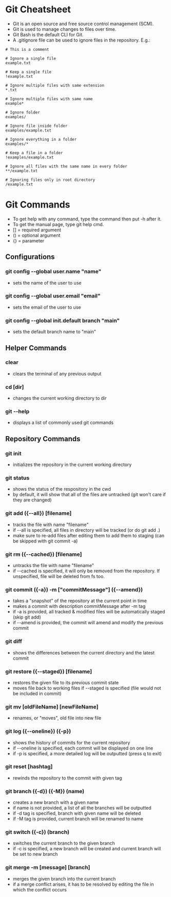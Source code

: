 # Git Cheatsheet

- Git is an open source and free source control management (SCM).
- Git is used to manage changes to files over time.
- Git Bash is the default CLI for Git. 
- A .gitignore file can be used to ignore files in the repository. E.g.:

```
# This is a comment

# Ignore a single file
example.txt

# Keep a single file
!example.txt

# Ignore multiple files with same extension
*.txt

# Ignore multiple files with same name
example*

# Ignore folder
examples/

# Ignore file inside folder
examples/example.txt

# Ignore everything in a folder
examples/*

# Keep a file in a folder
!examples/example.txt

# Ignore all files with the same name in every folder
**/example.txt

# Ignoring files only in root directory
/example.txt
```

# Git Commands

- To get help with any command, type the command then put -h after it.
- To get the manual page, type git help cmd.
- [] = required argument
- () = optional argument
- {} = parameter

## Configurations

### git config --global user.name "name"
- sets the name of the user to use

### git config --global user.email "email"
- sets the email of the user to use

### git config --global init.default branch "main"
- sets the default branch name to "main"

## Helper Commands

### clear
- clears the terminal of any previous output

### cd [dir]
- changes the current working directory to dir

### git --help
- displays a list of commonly used git commands

## Repository Commands

### git init
- initializes the repository in the current working directory

### git status
- shows the status of the respository in the cwd
- by default, it will show that all of the files are untracked (git won't care if they are changed)

### git add ({--all}) [filename] 
- tracks the file with name "filename"
- if --all is specified, all files in directory will be tracked (or do git add .)
- make sure to re-add files after editing them to add them to staging (can be skipped with git commit -a)

### git rm ({--cached}) [filename]
- untracks the file with name "filename"
- if --cached is specified, it will only be removed from the repository. If unspecified, file will be deleted from fs too.

### git commit ({-a}) -m ["commitMessage"] ({--amend})
- takes a "snapshot" of the repository at the current point in time
- makes a commit with description commitMessage after -m tag
- if -a is provided, all tracked & modified files will be automatically staged (skip git add)
- if --amend is provided, the commit will amend and modify the previous commit

### git diff
- shows the differences between the current directory and the latest commit

### git restore ({--staged}) [filename]
- restores the given file to its previous commit state
- moves file back to working files if --staged is specified (file would not be included in commit)

### git mv [oldFileName] [newFileName]
- renames, or "moves", old file into new file

### git log ({--oneline}) ({-p})
- shows the history of commits for the current repository
- if --oneline is specified, each commit will be displayed on one line
- if -p is specified, a more detailed log will be outputted (press q to exit)

### git reset [hashtag]
- rewinds the repository to the commit with given tag

### git branch ({-d}) ({-M}) (name)
- creates a new branch with a given name
- if name is not provided, a list of all the branches will be outputted
- if -d tag is specified, branch with given name will be deleted
- if -M tag is provided, current branch will be renamed to name

### git switch ({-c}) (branch)
- switches the current branch to the given branch
- if -c is specified, a new branch will be created and current branch will be set to new branch

### git merge -m [message] [branch]
- merges the given branch into the current branch 
- if a merge conflict arises, it has to be resolved by editing the file in which the conflict occurs